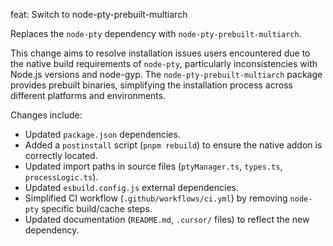 feat: Switch to node-pty-prebuilt-multiarch

Replaces the `node-pty` dependency with `node-pty-prebuilt-multiarch`.

This change aims to resolve installation issues users encountered due to the native build requirements of `node-pty`, particularly inconsistencies with Node.js versions and node-gyp. The `node-pty-prebuilt-multiarch` package provides prebuilt binaries, simplifying the installation process across different platforms and environments.

Changes include:
- Updated `package.json` dependencies.
- Added a `postinstall` script (`pnpm rebuild`) to ensure the native addon is correctly located.
- Updated import paths in source files (`ptyManager.ts`, `types.ts`, `processLogic.ts`).
- Updated `esbuild.config.js` external dependencies.
- Simplified CI workflow (`.github/workflows/ci.yml`) by removing `node-pty` specific build/cache steps.
- Updated documentation (`README.md`, `.cursor/` files) to reflect the new dependency. 